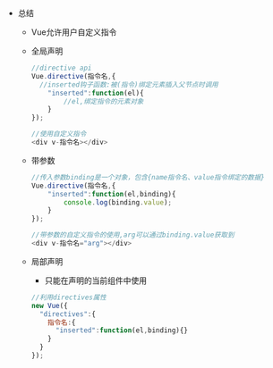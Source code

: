- 总结

  - Vue允许用户自定义指令

  - 全局声明

    ```javascript
    //directive api
    Vue.directive(指令名,{
      //inserted钩子函数:被(指令)绑定元素插入父节点时调用
    	"inserted":function(el){
    		//el,绑定指令的元素对象
    	}
    });
    
    //使用自定义指令
    <div v-指令名></div>
    ```

    

  - 带参数

    ```javascript
    //传入参数binding是一个对象，包含{name指令名、value指令绑定的数据}
    Vue.directive(指令名,{
    	"inserted":function(el,binding){
    		console.log(binding.value);
    	}
    });
    
    //带参数的自定义指令的使用,arg可以通过binding.value获取到
    <div v-指令名="arg"></div>
    ```

    

  - 局部声明

    - 只能在声明的当前组件中使用

    ```javascript
    //利用directives属性
    new Vue({
      "directives":{
        指令名:{
          "inserted":function(el,binding){} 
        }
      }
    });
    ```

    
